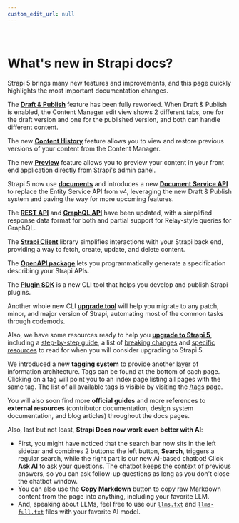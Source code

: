 ```yaml
---
custom_edit_url: null
---
```


<br/>

# What's new in Strapi docs?

Strapi 5 brings many new features and improvements, and this page quickly highlights the most important documentation changes.

<Icon name="newspaper" /> The **[Draft & Publish](/cms/features/draft-and-publish)** feature has been fully reworked. When Draft & Publish is enabled, the Content Manager edit view shows 2 different tabs, one for the draft version and one for the published version, and both can handle different content.

<Icon name="magic-wand"/> The new **[Content History](/cms/features/content-history)** feature allows you to view and restore previous versions of your content from the Content Manager.

<Icon name="eye" /> The new **[Preview](/cms/features/preview)** feature allows you to preview your content in your front end application directly from Strapi's admin panel.

<Icon name="file"/> Strapi 5 now use **[documents](/cms/api/document)** and introduces a new **[Document Service API](/cms/api/document-service)** to replace the Entity Service API from v4, leveraging the new Draft & Publish system and paving the way for more upcoming features.

<Icon name="detective"/> The **[REST API](/cms/api/rest)** and **[GraphQL API](/cms/api/graphql)** have been updated, with a simplified response data format for both and partial support for Relay-style queries for GraphQL.

<Icon name="plugs" /> The **[Strapi Client](/cms/api/client)** library simplifies interactions with your Strapi back end, providing a way to fetch, create, update, and delete content.

<Icon name="map-trifold" /> The **[OpenAPI package](/cms/api/openapi)** lets you programmatically generate a specification describing your Strapi APIs.

<Icon name="puzzle-piece" /> The **[Plugin SDK](/cms/plugins-development/plugin-sdk)** is a new CLI tool that helps you develop and publish Strapi plugins.

<Icon name="escalator-up" /> Another whole new CLI **[upgrade tool](/cms/upgrade-tool)** will help you migrate to any patch, minor, and major version of Strapi, automating most of the common tasks through codemods.

<Icon name="hard-hat" /> Also, we have some resources ready to help you **[upgrade to Strapi 5](/cms/migration/v4-to-v5/introduction-and-faq)**, including a [step-by-step guide](/cms/migration/v4-to-v5/step-by-step), a list of [breaking changes](/cms/migration/v4-to-v5/breaking-changes) and [specific resources](/cms/migration/v4-to-v5/additional-resources/introduction) to read for when you will consider upgrading to Strapi 5.

<Icon name="tag" /> We introduced a new **tagging system** to provide another layer of information architecture. Tags can be found at the bottom of each page. Clicking on a tag will point you to an index page listing all pages with the same tag. The list of all available tags is visible by visiting the [/tags](/tags) page.

<Icon name="plus" /> You will also soon find more **official guides** and more references to **external resources** (contributor documentation, design system documentation, and blog articles) throughout the docs pages.

<Icon name="call-bell" /> Also, last but not least, **Strapi Docs now work even better with AI**:

* First, you might have noticed that the search bar now sits in the left sidebar and combines 2 buttons: the left button, **<Icon name="magnifying-glass" classes="ph-light" /> Search**, triggers a regular search, while the right part is our new AI-based chatbot! Click **<Icon name="sparkle"/> Ask AI** to ask your questions. The chatbot keeps the context of previous answers, so you can ask follow-up questions as long as you don't close the chatbot window. 
* You can also use the **<Icon name="copy" /> Copy Markdown** button to copy raw Markdown content from the page into anything, including your favorite LLM. 
* And, speaking about LLMs, feel free to use our [`llms.txt`](/llms.txt) and [`llms-full.txt`](/llms-full.txt) files with your favorite AI model.
